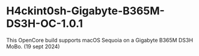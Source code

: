 # H4ckint0sh-Gigabyte-B365M-DS3H-OC-1.0.1
This OpenCore build supports macOS Sequoia on a Gigabyte B365M DS3H MoBo. (19 sept 2024)
